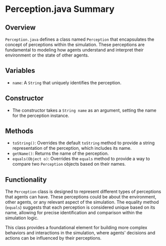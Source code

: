 # Perception.java Summary

## Overview
`Perception.java` defines a class named `Perception` that encapsulates the concept of perceptions within the simulation. These perceptions are fundamental to modeling how agents understand and interpret their environment or the state of other agents.

## Variables
- `name`: A `String` that uniquely identifies the perception.

## Constructor
- The constructor takes a `String name` as an argument, setting the name for the perception instance.

## Methods
- `toString()`: Overrides the default `toString` method to provide a string representation of the perception, which includes its name.
- `getName()`: Returns the name of the perception.
- `equals(Object o)`: Overrides the `equals` method to provide a way to compare two `Perception` objects based on their names.

## Functionality
The `Perception` class is designed to represent different types of perceptions that agents can have. These perceptions could be about the environment, other agents, or any relevant aspect of the simulation. The equality method (`equals`) suggests that each perception is considered unique based on its name, allowing for precise identification and comparison within the simulation logic.

This class provides a foundational element for building more complex behaviors and interactions in the simulation, where agents' decisions and actions can be influenced by their perceptions.

